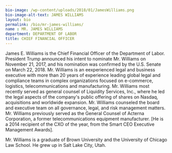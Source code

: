 ```yaml
---
bio-image: /wp-content/uploads/2018/01/JamesWilliams.png
bio-image-alt-text: JAMES WILLIAMS
layout: bio
permalink: /bio/mr-james-williams/
name : MR. JAMES WILLIAMS
department: DEPARTMENT OF LABOR
title: CHIEF FINANCIAL OFFICER
---
```

  James E. Williams is the Chief Financial Officer of the Department of Labor. President Trump announced his intent to nominate Mr. Williams on November 21, 2017, and his nomination was confirmed by the U.S. Senate on March 22, 2018. Mr. Williams is an eexperienced legal and business executive with more than 20 years of experience leading global legal and compliance teams in complex organizations focused on e-commerce, logistics, telecommunications and manufacturing. Mr. Williams most recently served as general counsel of Liquidity Services, Inc., where he led the legal aspects of the company's public offering of shares on Nasdaq, acquisitions and worldwide expansion. Mr. Williams counseled the board and executive team on all governance, legal, and risk management matters. Mr. Williams previously served as the General Counsel of Acterna Corporation, a former telecommunications equipment manufacturer. [He is a 2014 recipient of the CXO of the year, from the Smart CEO
             Executive Management Awards].
             
   Mr. Williams is a graduate of Brown University and the University of Chicago Law School.
   He grew up in Salt Lake City, Utah.
